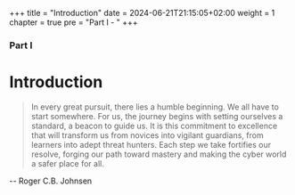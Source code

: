 +++
title = "Introduction"
date = 2024-06-21T21:15:05+02:00
weight = 1
chapter = true
pre = "Part I - "
+++

### Part I 

# Introduction

> In every great pursuit, there lies a humble beginning. We all have to start somewhere. For us, the journey begins with setting ourselves a standard, a beacon to guide us. It is this commitment to excellence that will transform us from novices into vigilant guardians, from learners into adept threat hunters. Each step we take fortifies our resolve, forging our path toward mastery and making the cyber world a safer place for all.

-- Roger C.B. Johnsen